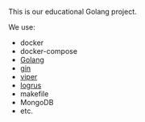 This is our educational Golang project.

We use:
- docker
- docker-compose
- [Golang](https://github.com/golang/go)
- [gin](https://github.com/gin-gonic/gin)
- [viper](https://github.com/spf13/viper)
- [logrus](https://github.com/sirupsen/logrus)
- makefile
- MongoDB
- etc.
